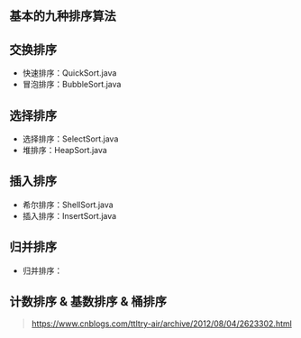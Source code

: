
## 基本的九种排序算法

## 交换排序
- 快速排序：QuickSort.java
- 冒泡排序：BubbleSort.java

## 选择排序
- 选择排序：SelectSort.java
- 堆排序：HeapSort.java

## 插入排序
- 希尔排序：ShellSort.java
- 插入排序：InsertSort.java

## 归并排序
- 归并排序：

## 计数排序 & 基数排序 & 桶排序

> https://www.cnblogs.com/ttltry-air/archive/2012/08/04/2623302.html
